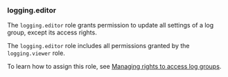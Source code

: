 ### logging.editor

The `logging.editor` role grants permission to update all settings of a log group, except its access rights.

The `logging.editor` role includes all permissions granted by the `logging.viewer` role.

To learn how to assign this role, see [Managing rights to access log groups](../logging/operations/access-rights.md).
